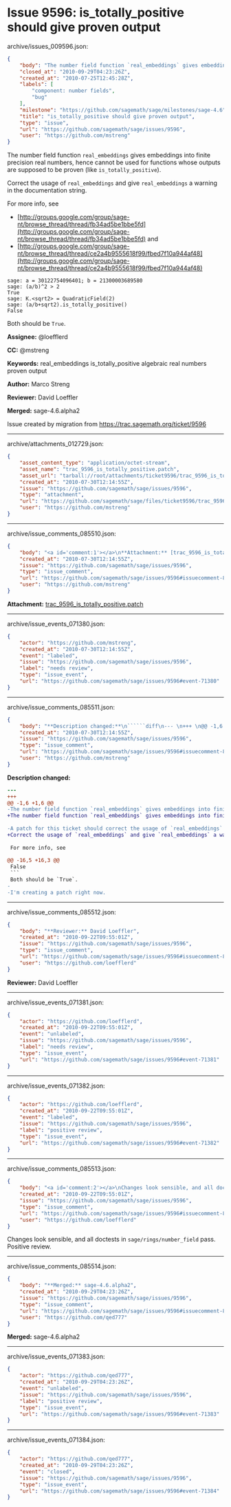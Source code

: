 # Issue 9596: is_totally_positive should give proven output

archive/issues_009596.json:
```json
{
    "body": "The number field function `real_embeddings` gives embeddings into finite precision real numbers, hence cannot be used for functions whose outputs are supposed to be proven (like `is_totally_positive`).\n\nCorrect the usage of `real_embeddings` and give `real_embeddings` a warning in the documentation string.\n\nFor more info, see\n\n* [http://groups.google.com/group/sage-nt/browse_thread/thread/fb34ad5be1bbe5fd](http://groups.google.com/group/sage-nt/browse_thread/thread/fb34ad5be1bbe5fd) and\n* [http://groups.google.com/group/sage-nt/browse_thread/thread/ce2a4b9555618f99/fbed7f10a944af48](http://groups.google.com/group/sage-nt/browse_thread/thread/ce2a4b9555618f99/fbed7f10a944af48)\n\n```\nsage: a = 30122754096401; b = 21300003689580\nsage: (a/b)^2 > 2\nTrue\nsage: K.<sqrt2> = QuadraticField(2)\nsage: (a/b+sqrt2).is_totally_positive()\nFalse\n```\nBoth should be `True`.\n\n**Assignee:** @loefflerd\n\n**CC:**  @mstreng\n\n**Keywords:** real_embeddings is_totally_positive algebraic real numbers proven output\n\n**Author:** Marco Streng\n\n**Reviewer:** David Loeffler\n\n**Merged:** sage-4.6.alpha2\n\nIssue created by migration from https://trac.sagemath.org/ticket/9596\n\n",
    "closed_at": "2010-09-29T04:23:26Z",
    "created_at": "2010-07-25T12:45:28Z",
    "labels": [
        "component: number fields",
        "bug"
    ],
    "milestone": "https://github.com/sagemath/sage/milestones/sage-4.6",
    "title": "is_totally_positive should give proven output",
    "type": "issue",
    "url": "https://github.com/sagemath/sage/issues/9596",
    "user": "https://github.com/mstreng"
}
```
The number field function `real_embeddings` gives embeddings into finite precision real numbers, hence cannot be used for functions whose outputs are supposed to be proven (like `is_totally_positive`).

Correct the usage of `real_embeddings` and give `real_embeddings` a warning in the documentation string.

For more info, see

* [http://groups.google.com/group/sage-nt/browse_thread/thread/fb34ad5be1bbe5fd](http://groups.google.com/group/sage-nt/browse_thread/thread/fb34ad5be1bbe5fd) and
* [http://groups.google.com/group/sage-nt/browse_thread/thread/ce2a4b9555618f99/fbed7f10a944af48](http://groups.google.com/group/sage-nt/browse_thread/thread/ce2a4b9555618f99/fbed7f10a944af48)

```
sage: a = 30122754096401; b = 21300003689580
sage: (a/b)^2 > 2
True
sage: K.<sqrt2> = QuadraticField(2)
sage: (a/b+sqrt2).is_totally_positive()
False
```
Both should be `True`.

**Assignee:** @loefflerd

**CC:**  @mstreng

**Keywords:** real_embeddings is_totally_positive algebraic real numbers proven output

**Author:** Marco Streng

**Reviewer:** David Loeffler

**Merged:** sage-4.6.alpha2

Issue created by migration from https://trac.sagemath.org/ticket/9596





---

archive/attachments_012729.json:
```json
{
    "asset_content_type": "application/octet-stream",
    "asset_name": "trac_9596_is_totally_positive.patch",
    "asset_url": "tarball://root/attachments/ticket9596/trac_9596_is_totally_positive.patch",
    "created_at": "2010-07-30T12:14:55Z",
    "issue": "https://github.com/sagemath/sage/issues/9596",
    "type": "attachment",
    "url": "https://github.com/sagemath/sage/files/ticket9596/trac_9596_is_totally_positive.patch",
    "user": "https://github.com/mstreng"
}
```



---

archive/issue_comments_085510.json:
```json
{
    "body": "<a id='comment:1'></a>\n**Attachment:** [trac_9596_is_totally_positive.patch](https://github.com/sagemath/sage/files/ticket9596/trac_9596_is_totally_positive.patch)",
    "created_at": "2010-07-30T12:14:55Z",
    "issue": "https://github.com/sagemath/sage/issues/9596",
    "type": "issue_comment",
    "url": "https://github.com/sagemath/sage/issues/9596#issuecomment-85510",
    "user": "https://github.com/mstreng"
}
```

<a id='comment:1'></a>
**Attachment:** [trac_9596_is_totally_positive.patch](https://github.com/sagemath/sage/files/ticket9596/trac_9596_is_totally_positive.patch)



---

archive/issue_events_071380.json:
```json
{
    "actor": "https://github.com/mstreng",
    "created_at": "2010-07-30T12:14:55Z",
    "event": "labeled",
    "issue": "https://github.com/sagemath/sage/issues/9596",
    "label": "needs review",
    "type": "issue_event",
    "url": "https://github.com/sagemath/sage/issues/9596#event-71380"
}
```



---

archive/issue_comments_085511.json:
```json
{
    "body": "**Description changed:**\n``````diff\n--- \n+++ \n@@ -1,6 +1,6 @@\n-The number field function `real_embeddings` gives embeddings into finite precision real numbers, hence cannot be used for functions whose values are supposed to be proven (like `is_totally_positive`).\n+The number field function `real_embeddings` gives embeddings into finite precision real numbers, hence cannot be used for functions whose outputs are supposed to be proven (like `is_totally_positive`).\n \n-A patch for this ticket should correct the usage of `real_embeddings` and give `real_embeddings` a warning in the documentation string.\n+Correct the usage of `real_embeddings` and give `real_embeddings` a warning in the documentation string.\n \n For more info, see\n \n@@ -16,5 +16,3 @@\n False\n ```\n Both should be `True`.\n-\n-I'm creating a patch right now.\n``````\n",
    "created_at": "2010-07-30T12:14:55Z",
    "issue": "https://github.com/sagemath/sage/issues/9596",
    "type": "issue_comment",
    "url": "https://github.com/sagemath/sage/issues/9596#issuecomment-85511",
    "user": "https://github.com/mstreng"
}
```

**Description changed:**
``````diff
--- 
+++ 
@@ -1,6 +1,6 @@
-The number field function `real_embeddings` gives embeddings into finite precision real numbers, hence cannot be used for functions whose values are supposed to be proven (like `is_totally_positive`).
+The number field function `real_embeddings` gives embeddings into finite precision real numbers, hence cannot be used for functions whose outputs are supposed to be proven (like `is_totally_positive`).
 
-A patch for this ticket should correct the usage of `real_embeddings` and give `real_embeddings` a warning in the documentation string.
+Correct the usage of `real_embeddings` and give `real_embeddings` a warning in the documentation string.
 
 For more info, see
 
@@ -16,5 +16,3 @@
 False
 ```
 Both should be `True`.
-
-I'm creating a patch right now.
``````




---

archive/issue_comments_085512.json:
```json
{
    "body": "**Reviewer:** David Loeffler",
    "created_at": "2010-09-22T09:55:01Z",
    "issue": "https://github.com/sagemath/sage/issues/9596",
    "type": "issue_comment",
    "url": "https://github.com/sagemath/sage/issues/9596#issuecomment-85512",
    "user": "https://github.com/loefflerd"
}
```

**Reviewer:** David Loeffler



---

archive/issue_events_071381.json:
```json
{
    "actor": "https://github.com/loefflerd",
    "created_at": "2010-09-22T09:55:01Z",
    "event": "unlabeled",
    "issue": "https://github.com/sagemath/sage/issues/9596",
    "label": "needs review",
    "type": "issue_event",
    "url": "https://github.com/sagemath/sage/issues/9596#event-71381"
}
```



---

archive/issue_events_071382.json:
```json
{
    "actor": "https://github.com/loefflerd",
    "created_at": "2010-09-22T09:55:01Z",
    "event": "labeled",
    "issue": "https://github.com/sagemath/sage/issues/9596",
    "label": "positive review",
    "type": "issue_event",
    "url": "https://github.com/sagemath/sage/issues/9596#event-71382"
}
```



---

archive/issue_comments_085513.json:
```json
{
    "body": "<a id='comment:2'></a>\nChanges look sensible, and all doctests in `sage/rings/number_field` pass. Positive review.",
    "created_at": "2010-09-22T09:55:01Z",
    "issue": "https://github.com/sagemath/sage/issues/9596",
    "type": "issue_comment",
    "url": "https://github.com/sagemath/sage/issues/9596#issuecomment-85513",
    "user": "https://github.com/loefflerd"
}
```

<a id='comment:2'></a>
Changes look sensible, and all doctests in `sage/rings/number_field` pass. Positive review.



---

archive/issue_comments_085514.json:
```json
{
    "body": "**Merged:** sage-4.6.alpha2",
    "created_at": "2010-09-29T04:23:26Z",
    "issue": "https://github.com/sagemath/sage/issues/9596",
    "type": "issue_comment",
    "url": "https://github.com/sagemath/sage/issues/9596#issuecomment-85514",
    "user": "https://github.com/qed777"
}
```

**Merged:** sage-4.6.alpha2



---

archive/issue_events_071383.json:
```json
{
    "actor": "https://github.com/qed777",
    "created_at": "2010-09-29T04:23:26Z",
    "event": "unlabeled",
    "issue": "https://github.com/sagemath/sage/issues/9596",
    "label": "positive review",
    "type": "issue_event",
    "url": "https://github.com/sagemath/sage/issues/9596#event-71383"
}
```



---

archive/issue_events_071384.json:
```json
{
    "actor": "https://github.com/qed777",
    "created_at": "2010-09-29T04:23:26Z",
    "event": "closed",
    "issue": "https://github.com/sagemath/sage/issues/9596",
    "type": "issue_event",
    "url": "https://github.com/sagemath/sage/issues/9596#event-71384"
}
```

